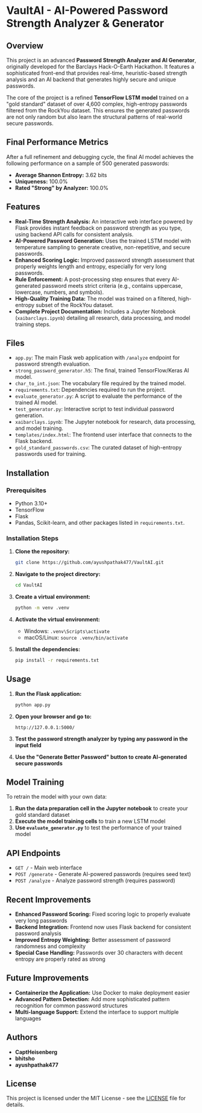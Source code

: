 # VaultAI - AI-Powered Password Strength Analyzer & Generator

## Overview
This project is an advanced **Password Strength Analyzer and AI Generator**, originally developed for the Barclays Hack-O-Earth Hackathon. It features a sophisticated front-end that provides real-time, heuristic-based strength analysis and an AI backend that generates highly secure and unique passwords.

The core of the project is a refined **TensorFlow LSTM model** trained on a "gold standard" dataset of over 4,600 complex, high-entropy passwords filtered from the RockYou dataset. This ensures the generated passwords are not only random but also learn the structural patterns of real-world secure passwords.

## Final Performance Metrics
After a full refinement and debugging cycle, the final AI model achieves the following performance on a sample of 500 generated passwords:
- **Average Shannon Entropy:** 3.62 bits
- **Uniqueness:** 100.0%
- **Rated "Strong" by Analyzer:** 100.0%

## Features
- **Real-Time Strength Analysis:** An interactive web interface powered by Flask provides instant feedback on password strength as you type, using backend API calls for consistent analysis.
- **AI-Powered Password Generation:** Uses the trained LSTM model with temperature sampling to generate creative, non-repetitive, and secure passwords.
- **Enhanced Scoring Logic:** Improved password strength assessment that properly weights length and entropy, especially for very long passwords.
- **Rule Enforcement:** A post-processing step ensures that every AI-generated password meets strict criteria (e.g., contains uppercase, lowercase, numbers, and symbols).
- **High-Quality Training Data:** The model was trained on a filtered, high-entropy subset of the RockYou dataset.
- **Complete Project Documentation:** Includes a Jupyter Notebook (`xaibarclays.ipynb`) detailing all research, data processing, and model training steps.

## Files
- `app.py`: The main Flask web application with `/analyze` endpoint for password strength evaluation.
- `strong_password_generator.h5`: The final, trained TensorFlow/Keras AI model.
- `char_to_int.json`: The vocabulary file required by the trained model.
- `requirements.txt`: Dependencies required to run the project.
- `evaluate_generator.py`: A script to evaluate the performance of the trained AI model.
- `test_generator.py`: Interactive script to test individual password generation.
- `xaibarclays.ipynb`: The Jupyter notebook for research, data processing, and model training.
- `templates/index.html`: The frontend user interface that connects to the Flask backend.
- `gold_standard_passwords.csv`: The curated dataset of high-entropy passwords used for training.

## Installation
### Prerequisites
- Python 3.10+
- TensorFlow
- Flask
- Pandas, Scikit-learn, and other packages listed in `requirements.txt`.

### Installation Steps
1. **Clone the repository:**
    ```bash
    git clone https://github.com/ayushpathak477/VaultAI.git
    ```

2. **Navigate to the project directory:**
    ```bash
    cd VaultAI
    ```

3. **Create a virtual environment:**
    ```bash
    python -m venv .venv
    ```

4. **Activate the virtual environment:**
    - Windows: `.venv\Scripts\activate`
    - macOS/Linux: `source .venv/bin/activate`

5. **Install the dependencies:**
    ```bash
    pip install -r requirements.txt
    ```

## Usage
1. **Run the Flask application:**
    ```bash
    python app.py
    ```

2. **Open your browser and go to:**
    ```
    http://127.0.0.1:5000/
    ```

3. **Test the password strength analyzer by typing any password in the input field**

4. **Use the "Generate Better Password" button to create AI-generated secure passwords**

## Model Training
To retrain the model with your own data:

1. **Run the data preparation cell in the Jupyter notebook** to create your gold standard dataset
2. **Execute the model training cells** to train a new LSTM model
3. **Use `evaluate_generator.py`** to test the performance of your trained model

## API Endpoints
- `GET /` - Main web interface
- `POST /generate` - Generate AI-powered passwords (requires seed text)
- `POST /analyze` - Analyze password strength (requires password)

## Recent Improvements
- **Enhanced Password Scoring:** Fixed scoring logic to properly evaluate very long passwords
- **Backend Integration:** Frontend now uses Flask backend for consistent password analysis
- **Improved Entropy Weighting:** Better assessment of password randomness and complexity
- **Special Case Handling:** Passwords over 30 characters with decent entropy are properly rated as strong

## Future Improvements
- **Containerize the Application:** Use Docker to make deployment easier
- **Advanced Pattern Detection:** Add more sophisticated pattern recognition for common password structures
- **Multi-language Support:** Extend the interface to support multiple languages

## Authors
- **CaptHeisenberg**
- **bhitsho**
- **ayushpathak477**

## License
This project is licensed under the MIT License - see the [LICENSE](LICENSE) file for details.